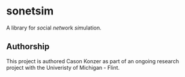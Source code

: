 # sonetsim

A library for *so*cial *net*work *sim*ulation. 



## Authorship

This project is authored Cason Konzer as part of an ongoing research project with the Univeristy of Michigan - Flint.
